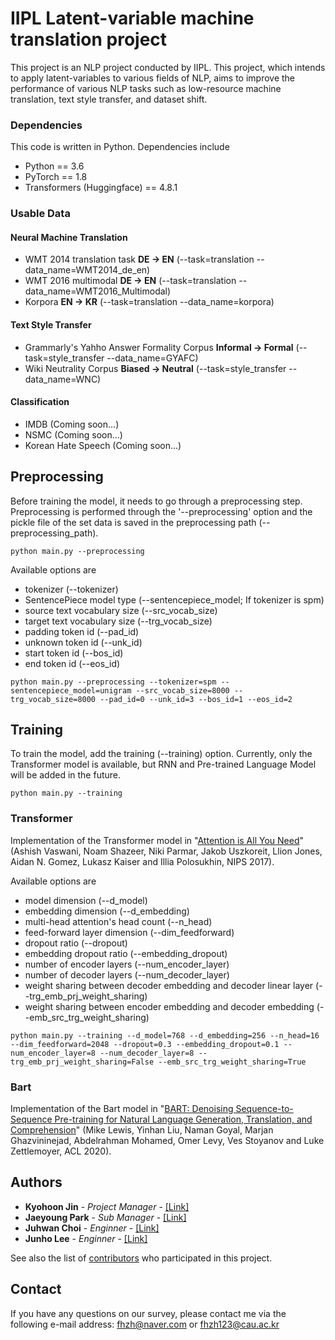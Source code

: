 # IIPL Latent-variable machine translation project
This project is an NLP project conducted by IIPL. This project, which intends to apply latent-variables to various fields of NLP, aims to improve the performance of various NLP tasks such as low-resource machine translation, text style transfer, and dataset shift.

### Dependencies

This code is written in Python. Dependencies include

* Python == 3.6
* PyTorch == 1.8
* Transformers (Huggingface) == 4.8.1

### Usable Data
#### Neural Machine Translation
* WMT 2014 translation task **DE -> EN** (--task=translation --data_name=WMT2014_de_en)
* WMT 2016 multimodal **DE -> EN** (--task=translation --data_name=WMT2016_Multimodal)
* Korpora **EN -> KR** (--task=translation --data_name=korpora)
#### Text Style Transfer
* Grammarly's Yahho Answer Formality Corpus **Informal -> Formal** (--task=style_transfer --data_name=GYAFC)
* Wiki Neutrality Corpus **Biased -> Neutral** (--task=style_transfer --data_name=WNC)
#### Classification
* IMDB (Coming soon...)
* NSMC (Coming soon...)
* Korean Hate Speech (Coming soon...)

## Preprocessing

Before training the model, it needs to go through a preprocessing step. Preprocessing is performed through the '--preprocessing' option and the pickle file of the set data is saved in the preprocessing path (--preprocessing_path).

```
python main.py --preprocessing
```

Available options are 
* tokenizer (--tokenizer)
* SentencePiece model type (--sentencepiece_model; If tokenizer is spm)
* source text vocabulary size (--src_vocab_size)
* target text vocabulary size (--trg_vocab_size)
* padding token id (--pad_id)
* unknown token id (--unk_id)
* start token id (--bos_id)
* end token id (--eos_id)

```
python main.py --preprocessing --tokenizer=spm --sentencepiece_model=unigram --src_vocab_size=8000 --trg_vocab_size=8000 --pad_id=0 --unk_id=3 --bos_id=1 --eos_id=2
```

## Training

To train the model, add the training (--training) option. Currently, only the Transformer model is available, but RNN and Pre-trained Language Model will be added in the future.

```
python main.py --training
```

### Transformer
Implementation of the Transformer model in "[Attention is All You Need](https://proceedings.neurips.cc/paper/2017/file/3f5ee243547dee91fbd053c1c4a845aa-Paper.pdf)" (Ashish Vaswani, Noam Shazeer, Niki Parmar, Jakob Uszkoreit, Llion Jones, Aidan N. Gomez, Lukasz Kaiser and Illia Polosukhin, NIPS 2017).

Available options are 
* model dimension (--d_model)
* embedding dimension (--d_embedding)
* multi-head attention's head count (--n_head)
* feed-forward layer dimension (--dim_feedforward)
* dropout ratio (--dropout)
* embedding dropout ratio (--embedding_dropout)
* number of encoder layers (--num_encoder_layer)
* number of decoder layers (--num_decoder_layer)
* weight sharing between decoder embedding and decoder linear layer (--trg_emb_prj_weight_sharing)
* weight sharing between encoder embedding and decoder embedding (--emb_src_trg_weight_sharing)

```
python main.py --training --d_model=768 --d_embedding=256 --n_head=16 --dim_feedforward=2048 --dropout=0.3 --embedding_dropout=0.1 --num_encoder_layer=8 --num_decoder_layer=8 --trg_emb_prj_weight_sharing=False --emb_src_trg_weight_sharing=True
```

### Bart
Implementation of the Bart model in "[BART: Denoising Sequence-to-Sequence Pre-training for Natural Language Generation, Translation, and Comprehension](https://arxiv.org/pdf/1910.13461.pdf)" (Mike Lewis, Yinhan Liu, Naman Goyal, Marjan Ghazvininejad, Abdelrahman Mohamed, Omer Levy, Ves Stoyanov and Luke Zettlemoyer, ACL 2020).

## Authors

* **Kyohoon Jin** - *Project Manager* - [[Link]](https://github.com/fhzh123)
* **Jaeyoung Park** - *Sub Manager* - [[Link]](https://github.com/jury124)
* **Juhwan Choi** - *Enginner* - [[Link]](https://github.com/c-juhwan)
* **Junho Lee** - *Enginner* - [[Link]](https://github.com/saitros)

See also the list of [contributors](https://github.com/orgs/IIPL-CAU/people) who participated in this project.

## Contact

If you have any questions on our survey, please contact me via the following e-mail address: fhzh@naver.com or fhzh123@cau.ac.kr
